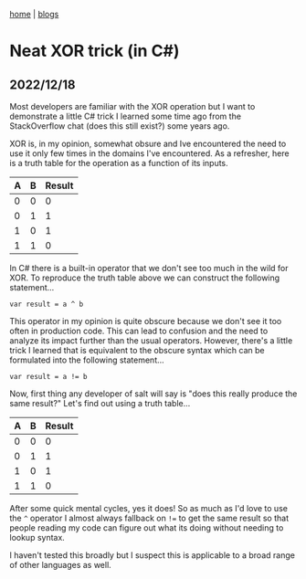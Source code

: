 [home](../../index) | [blogs](../../blogs)

# Neat XOR trick (in C#)
## 2022/12/18

Most developers are familiar with the XOR operation but I want to demonstrate a little C# trick I learned some time ago from the StackOverflow chat (does this still exist?) some years ago.

XOR is, in my opinion, somewhat obsure and Ive encountered the need to use it only few times in the domains I've encountered. As a refresher, here is a truth table for the operation as a function of its inputs.

| A | B | Result |
| ----------- | ----------- | ------- |
| 0 | 0 | 0 |
| 0 | 1 | 1 |
| 1 | 0 | 1 |
| 1 | 1 | 0 |

In C# there is a built-in operator that we don't see too much in the wild for XOR. To reproduce the truth table above we can construct the following statement...

`var result = a ^ b`

This operator in my opinion is quite obscure because we don't see it too often in production code. This can lead to confusion and the need to analyze its impact further than the usual operators. However, there's a little trick I learned that is equivalent to the obscure syntax which can be formulated into the following statement...

`var result = a != b`

Now, first thing any developer of salt will say is "does this really produce the same result?" Let's find out using a truth table...

| A | B | Result |
| ----------- | ----------- | ------- |
| 0 | 0 | 0 |
| 0 | 1 | 1 |
| 1 | 0 | 1 |
| 1 | 1 | 0 |

After some quick mental cycles, yes it does! So as much as I'd love to use the `^` operator I almost always fallback on `!=` to get the same result so that people reading my code can figure out what its doing without needing to lookup syntax.

I haven't tested this broadly but I suspect this is applicable to a broad range of other languages as well.